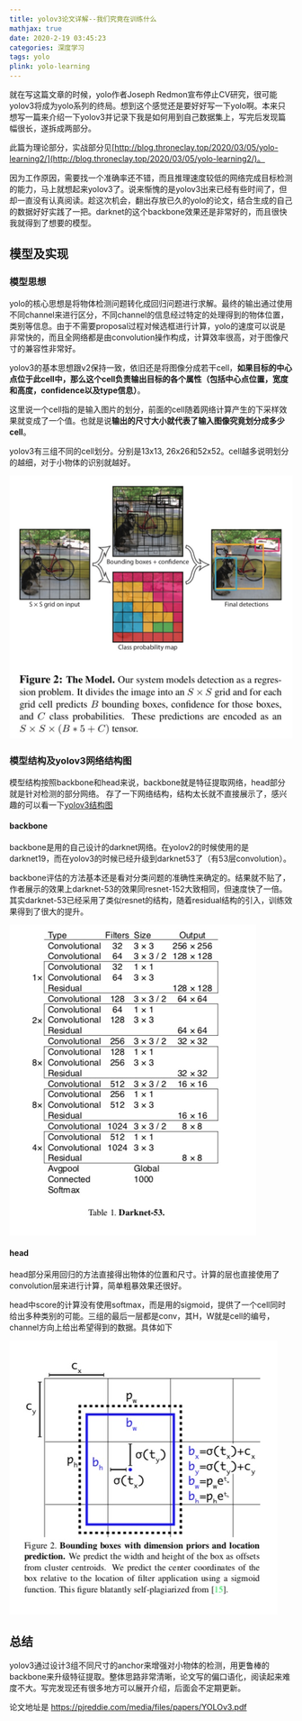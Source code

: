 ```yaml
---
title: yolov3论文详解--我们究竟在训练什么
mathjax: true
date: 2020-2-19 03:45:23
categories: 深度学习
tags: yolo
plink: yolo-learning
---
```


就在写这篇文章的时候，yolo作者Joseph Redmon宣布停止CV研究，很可能yolov3将成为yolo系列的终局。想到这个感觉还是要好好写一下yolo啊。本来只想写一篇来介绍一下yolov3并记录下我是如何用到自己数据集上，写完后发现篇幅很长，遂拆成两部分。 

此篇为理论部分，实战部分见[http://blog.throneclay.top/2020/03/05/yolo-learning2/](http://blog.throneclay.top/2020/03/05/yolo-learning2/)。

因为工作原因，需要找一个准确率还不错，而且推理速度较低的网络完成目标检测的能力，马上就想起来yolov3了。说来惭愧的是yolov3出来已经有些时间了，但却一直没有认真阅读。趁这次机会，翻出存放已久的yolo的论文，结合生成的自己的数据好好实践了一把。darknet的这个backbone效果还是非常好的，而且很快我就得到了想要的模型。

## 模型及实现

### 模型思想

yolo的核心思想是将物体检测问题转化成回归问题进行求解。最终的输出通过使用不同channel来进行区分，不同channel的信息经过特定的处理得到的物体位置，类别等信息。由于不需要proposal过程对候选框进行计算，yolo的速度可以说是非常快的，而且全网络都是由convolution操作构成，计算效率很高，对于图像尺寸的兼容性非常好。

yolov3的基本思想跟v2保持一致，依旧还是将图像分成若干cell，**如果目标的中心点位于此cell中，那么这个cell负责输出目标的各个属性（包括中心点位置，宽度和高度，confidence以及type信息）**。

这里说一个cell指的是输入图片的划分，前面的cell随着网络计算产生的下采样效果就变成了一个值。也就是说**输出的尺寸大小就代表了输入图像究竟划分成多少cell**。

yolov3有三组不同的cell划分。分别是13x13, 26x26和52x52。cell越多说明划分的越细，对于小物体的识别就越好。

![](/images/20200306161204.jpg)

### 模型结构及yolov3网络结构图

模型结构按照backbone和head来说，backbone就是特征提取网络，head部分就是针对检测的部分网络。 存了一下网络结构，结构太长就不直接展示了，感兴趣的可以看一下[yolov3结构图](/images/yolov3.svg)

#### backbone

backbone是用的自己设计的darknet网络。在yolov2的时候使用的是darknet19，而在yolov3的时候已经升级到darknet53了（有53层convolution）。

backbone评估的方法基本还是看对分类问题的准确性来确定的。结果就不贴了，作者展示的效果上darknet-53的效果同resnet-152大致相同，但速度快了一倍。其实darknet-53已经采用了类似resnet的结构，随着residual结构的引入，训练效果得到了很大的提升。

![](/images/20200309094623.jpg)

#### head

head部分采用回归的方法直接得出物体的位置和尺寸。计算的层也直接使用了convolution层来进行计算，简单粗暴效果还很好。

head中score的计算没有使用softmax，而是用的sigmoid，提供了一个cell同时给出多种类别的可能。三组的最后一层都是conv，其H，W就是cell的编号，channel方向上给出希望得到的数据。具体如下

![](/images/20200309094257.jpg)


## 总结

yolov3通过设计3组不同尺寸的anchor来增强对小物体的检测，用更鲁棒的backbone来升级特征提取。整体思路非常清晰，论文写的偏口语化，阅读起来难度不大。写完发现还有很多地方可以展开介绍，后面会不定期更新。

论文地址是 https://pjreddie.com/media/files/papers/YOLOv3.pdf